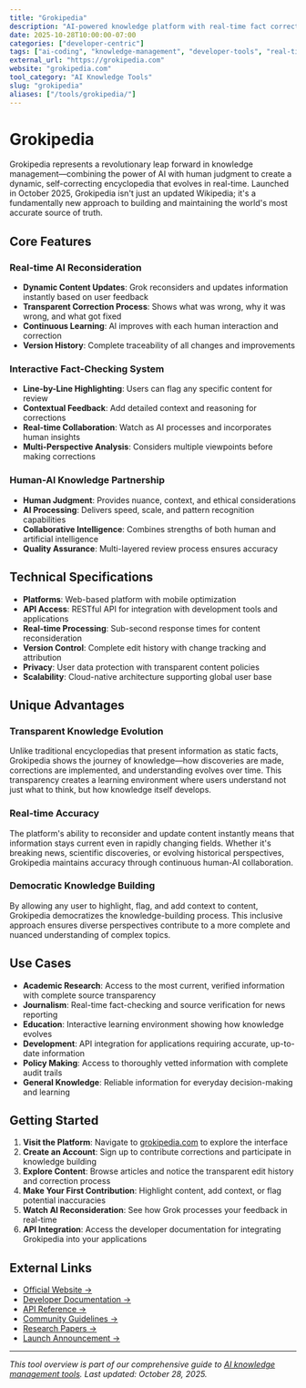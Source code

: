 ```yaml
---
title: "Grokipedia"
description: "AI-powered knowledge platform with real-time fact correction and human-AI collaboration for the most accurate source of truth"
date: 2025-10-28T10:00:00-07:00
categories: ["developer-centric"]
tags: ["ai-coding", "knowledge-management", "developer-tools", "real-time-ai", "fact-checking"]
external_url: "https://grokipedia.com"
website: "grokipedia.com"
tool_category: "AI Knowledge Tools"
slug: "grokipedia"
aliases: ["/tools/grokipedia/"]
---
```


# Grokipedia

Grokipedia represents a revolutionary leap forward in knowledge management—combining the power of AI with human judgment to create a dynamic, self-correcting encyclopedia that evolves in real-time. Launched in October 2025, Grokipedia isn't just an updated Wikipedia; it's a fundamentally new approach to building and maintaining the world's most accurate source of truth.

## Core Features

### Real-time AI Reconsideration
- **Dynamic Content Updates**: Grok reconsiders and updates information instantly based on user feedback
- **Transparent Correction Process**: Shows what was wrong, why it was wrong, and what got fixed
- **Continuous Learning**: AI improves with each human interaction and correction
- **Version History**: Complete traceability of all changes and improvements

### Interactive Fact-Checking System
- **Line-by-Line Highlighting**: Users can flag any specific content for review
- **Contextual Feedback**: Add detailed context and reasoning for corrections
- **Real-time Collaboration**: Watch as AI processes and incorporates human insights
- **Multi-Perspective Analysis**: Considers multiple viewpoints before making corrections

### Human-AI Knowledge Partnership
- **Human Judgment**: Provides nuance, context, and ethical considerations
- **AI Processing**: Delivers speed, scale, and pattern recognition capabilities
- **Collaborative Intelligence**: Combines strengths of both human and artificial intelligence
- **Quality Assurance**: Multi-layered review process ensures accuracy

## Technical Specifications

- **Platforms**: Web-based platform with mobile optimization
- **API Access**: RESTful API for integration with development tools and applications
- **Real-time Processing**: Sub-second response times for content reconsideration
- **Version Control**: Complete edit history with change tracking and attribution
- **Privacy**: User data protection with transparent content policies
- **Scalability**: Cloud-native architecture supporting global user base

## Unique Advantages

### Transparent Knowledge Evolution
Unlike traditional encyclopedias that present information as static facts, Grokipedia shows the journey of knowledge—how discoveries are made, corrections are implemented, and understanding evolves over time. This transparency creates a learning environment where users understand not just what to think, but how knowledge itself develops.

### Real-time Accuracy
The platform's ability to reconsider and update content instantly means that information stays current even in rapidly changing fields. Whether it's breaking news, scientific discoveries, or evolving historical perspectives, Grokipedia maintains accuracy through continuous human-AI collaboration.

### Democratic Knowledge Building
By allowing any user to highlight, flag, and add context to content, Grokipedia democratizes the knowledge-building process. This inclusive approach ensures diverse perspectives contribute to a more complete and nuanced understanding of complex topics.

## Use Cases

- **Academic Research**: Access to the most current, verified information with complete source transparency
- **Journalism**: Real-time fact-checking and source verification for news reporting
- **Education**: Interactive learning environment showing how knowledge evolves
- **Development**: API integration for applications requiring accurate, up-to-date information
- **Policy Making**: Access to thoroughly vetted information with complete audit trails
- **General Knowledge**: Reliable information for everyday decision-making and learning

## Getting Started

1. **Visit the Platform**: Navigate to [grokipedia.com](https://grokipedia.com) to explore the interface
2. **Create an Account**: Sign up to contribute corrections and participate in knowledge building
3. **Explore Content**: Browse articles and notice the transparent edit history and correction process
4. **Make Your First Contribution**: Highlight content, add context, or flag potential inaccuracies
5. **Watch AI Reconsideration**: See how Grok processes your feedback in real-time
6. **API Integration**: Access the developer documentation for integrating Grokipedia into your applications

## External Links

- [Official Website →](https://grokipedia.com)
- [Developer Documentation →](https://docs.grokipedia.com)
- [API Reference →](https://api.grokipedia.com)
- [Community Guidelines →](https://community.grokipedia.com)
- [Research Papers →](https://research.grokipedia.com)
- [Launch Announcement →](/blog/posts/grokipedia-0-1-launch/)

---

*This tool overview is part of our comprehensive guide to [AI knowledge management tools](/blog/posts/vibe-coding-revolution/). Last updated: October 28, 2025.*
